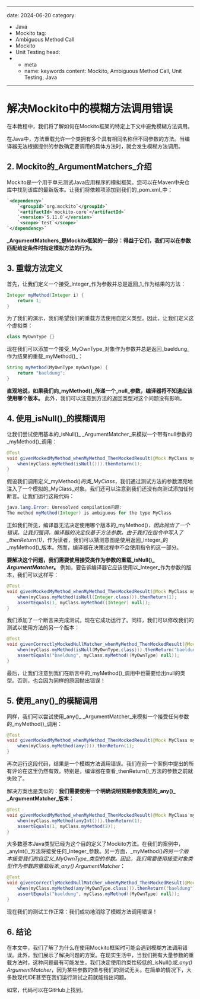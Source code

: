 ---
date: 2024-06-20
category:
  - Java
  - Mockito
tag:
  - Ambiguous Method Call
  - Mockito
  - Unit Testing
head:
  - - meta
    - name: keywords
      content: Mockito, Ambiguous Method Call, Unit Testing, Java
------
# 解决Mockito中的模糊方法调用错误

在本教程中，我们将了解如何在Mockito框架的特定上下文中避免模糊方法调用。

在Java中，方法重载允许一个类拥有多个具有相同名称但不同参数的方法。当编译器无法根据提供的参数确定要调用的具体方法时，就会发生模糊方法调用。

## 2. Mockito的_ArgumentMatchers_介绍

Mockito是一个用于单元测试Java应用程序的模拟框架。您可以在Maven中央仓库中找到该库的最新版本。让我们将依赖项添加到我们的_pom.xml_中：

```xml
`<dependency>`
    `<groupId>`org.mockito`</groupId>`
    `<artifactId>`mockito-core`</artifactId>`
    `<version>`5.11.0`</version>`
    `<scope>`test`</scope>`
`</dependency>`
```

**_ArgumentMatchers_是Mockito框架的一部分：得益于它们，我们可以在参数匹配给定条件时指定模拟方法的行为。**

## 3. 重载方法定义

首先，让我们定义一个接受_Integer_作为参数并总是返回_1_作为结果的方法：

```java
Integer myMethod(Integer i) {
    return 1;
}
```

为了我们的演示，我们希望我们的重载方法使用自定义类型。因此，让我们定义这个虚拟类：

```java
class MyOwnType {}
```

现在我们可以添加一个接受_MyOwnType_对象作为参数并总是返回_baeldung_作为结果的重载_myMethod()_：

```java
String myMethod(MyOwnType myOwnType) {
    return "baeldung";
}
```

**直观地说，如果我们向_myMethod()_传递一个_null_参数，编译器将不知道应该使用哪个版本。** 此外，我们可以注意到方法的返回类型对这个问题没有影响。

## 4. 使用_isNull()_的模糊调用

让我们尝试使用基本的_isNull()_ _ArgumentMatcher_来模拟一个带有null参数的_myMethod()_调用：

```java
@Test
void givenMockedMyMethod_whenMyMethod_ThenMockedResult(@Mock MyClass myClass) {
    when(myClass.myMethod(isNull())).thenReturn(1);
}
```

假设我们调用定义_myMethod()_的类_MyClass_，我们通过测试方法的参数漂亮地注入了一个模拟的_MyClass_对象。我们还可以注意到我们还没有向测试添加任何断言。让我们运行这段代码：

```java
java.lang.Error: Unresolved compilation问题:
The method myMethod(Integer) is ambiguous for the type MyClass
```

正如我们所见，编译器无法决定使用哪个版本的_myMethod()_，因此抛出了一个错误。让我们强调，编译器的决定仅基于方法参数。由于我们在指令中写入了_thenReturn(1)_，作为读者，我们可以猜测意图是使用返回_Integer_的_myMethod()_版本。然而，编译器在决策过程中不会使用指令的这一部分。

**要解决这个问题，我们需要使用接受类作为参数的重载_isNull()_ _ArgumentMatcher_。** 例如，要告诉编译器它应该使用以_Integer_作为参数的版本，我们可以这样写：

```java
@Test
void givenMockedMyMethod_whenMyMethod_ThenMockedResult(@Mock MyClass myClass) {
    when(myClass.myMethod(isNull(Integer.class))).thenReturn(1);
    assertEquals(1, myClass.myMethod((Integer) null));
}
```

我们添加了一个断言来完成测试，现在它成功运行了。同样，我们可以修改我们的测试以使用方法的另一个版本：

```java
@Test
void givenCorrectlyMockedNullMatcher_whenMyMethod_ThenMockedResult(@Mock MyClass myClass) {
    when(myClass.myMethod(isNull(MyOwnType.class))).thenReturn("baeldung");
    assertEquals("baeldung", myClass.myMethod((MyOwnType) null));
}
```

最后，让我们注意到我们在断言中的_myMethod()_调用中也需要给出null的类型。否则，也会因为同样的原因抛出错误！

## 5. 使用_any()_的模糊调用

同样，我们可以尝试使用_any()_ _ArgumentMatcher_来模拟一个接受任何参数的_myMethod()_调用：

```java
@Test
void givenMockedMyMethod_whenMyMethod_ThenMockedResult(@Mock MyClass myClass) {
    when(myClass.myMethod(any())).thenReturn(1);
}
```

再次运行这段代码，结果是一个模糊方法调用错误。我们在前一个案例中提出的所有评论在这里仍然有效。特别是，编译器在查看_thenReturn()_方法的参数之前就失败了。

解决方案也是类似的：**我们需要使用一个明确说明预期参数类型的_any()_ _ArgumentMatcher_版本：**

```java
@Test
void givenMockedMyMethod_whenMyMethod_ThenMockedResult(@Mock MyClass myClass) {
    when(myClass.myMethod(anyInt())).thenReturn(1);
    assertEquals(1, myClass.myMethod(2));
}
```

大多数基本Java类型已经为这个目的定义了Mockito方法。在我们的案例中，_anyInt()_方法将接受任何_Integer_参数。另一方面，_myMethod()_的另一个版本接受我们的自定义_MyOwnType_类型的参数。因此，我们需要使用接受对象类型作为参数的重载版本_any()_ _ArgumentMatcher_：

```java
@Test
void givenCorrectlyMockedNullMatcher_whenMyMethod_ThenMockedResult(@Mock MyClass myClass) {
    when(myClass.myMethod(any(MyOwnType.class))).thenReturn("baeldung");
    assertEquals("baeldung", myClass.myMethod((MyOwnType) null));
}
```

现在我们的测试工作正常：我们成功地消除了模糊方法调用错误！

## 6. 结论

在本文中，我们了解了为什么在使用Mockito框架时可能会遇到模糊方法调用错误。此外，我们展示了解决问题的方案。在现实生活中，当我们拥有大量参数的重载方法时，这种问题最有可能发生，我们决定使用约束性较低的_isNull()_或_any()_ _ArgumentMatcher_，因为某些参数的值与我们的测试无关。在简单的情况下，大多数现代IDE甚至在我们运行测试之前就能指出问题。

如常，代码可以在GitHub上找到。
